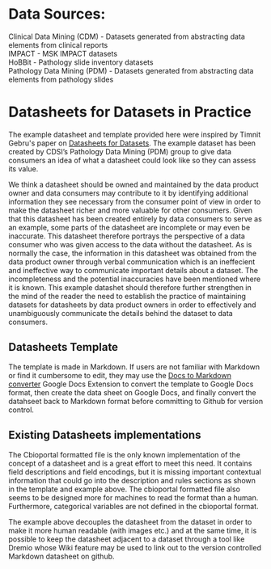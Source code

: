 # Data Sources:

Clinical Data Mining (CDM) - Datasets generated from abstracting data elements from clinical reports <br/>
IMPACT - MSK IMPACT datasets <br/>
HoBBit - Pathology slide inventory datasets <br/>
Pathology Data Mining (PDM) - Datasets generated from abstracting data elements from pathology slides <br/>


# Datasheets for Datasets in Practice

The example datasheet and template provided here were inspired by Timnit Gebru's paper on [Datasheets for Datasets](https://dl.acm.org/doi/10.1145/3458723). The example dataset has been created by CDSI’s Pathology Data Mining (PDM) group to give data consumers an idea of what a datasheet could look like so they can assess its value. 

We think a datasheet should be owned and maintained by the data product owner and data consumers may contribute to it by identifying additional information they see necessary from the consumer point of view in order to make the datasheet richer and more valuable for other consumers. Given that this datasheet has been created entirely by data consumers to serve as an example, some parts of the datasheet are incomplete or may even be inaccurate. This datasheet therefore portrays the perspective of a data consumer who was given access to the data without the datasheet. As is normally the case, the information in this datasheet was obtained from the data product owner through verbal communication which is an ineffecient and ineffective way to communicate important details about a dataset. The incompleteness and the potential inaccuracies have been mentioned where it is known. This example datashet should therefore further strengthen in the mind of the reader the need to establish the practice of maintaining datasets for datasheets by data product owners in order to effectively and unambiguously communicate the details behind the dataset to data consumers.

## Datasheets Template
The template is made in Markdown. If users are not familiar with Markdown or find it cumbersome to edit, they may use the [Docs to Markdown converter](https://www.docstomarkdown.pro/) Google Docs Extension to convert the template to Google Docs format, then create the data sheet on Google Docs, and finally convert the datahseet back to Markdown format before committing to Github for version control. 

## Existing Datasheets implementations

The Cbioportal formatted file is the only known implementation of the concept of a datasheet and is a great effort to meet this need. It contains field descriptions and field encodings, but it is missing important contextual information that could go into the description and rules sections as shown in the template and example above. The cbioportal formatted file also seems to be designed more for machines to read the format than a human. Furthermore, categorical variables are not defined in the cbioportal format.

The example above decouples the datasheet from the dataset in order to make it more human readable (with images etc.) and at the same time, it is possible to keep the datasheet adjacent to a dataset through a tool like Dremio whose Wiki feature may be used to link out to the version controlled Markdown datasheet on github.

